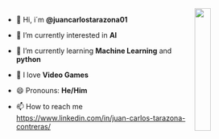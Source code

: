 <img align='right' src= 'https://www.bing.com/th?id=OUG.6BD5D3B186C7D423FD3961384152D1A4&w=236&c=11&rs=1&qlt=90&bgcl=ececec&o=6&pid=PersonalBing&p=0' width='25%'>  

- 👋 Hi, i´m **@juancarlostarazona01**
  
- 👀 I’m currently interested in **AI**
  
- 🌱 I’m currently learning **Machine Learning** and **python**

- 💞️ I love **Video Games**
  
- 😄 Pronouns: **He/Him**
  
- 📫 How to reach me https://www.linkedin.com/in/juan-carlos-tarazona-contreras/


<!---
juancarlostarazona01/juancarlostarazona01 is a ✨ special ✨ repository because its `README.md` (this file) appears on your GitHub profile.
You can click the Preview link to take a look at your changes.
--->
